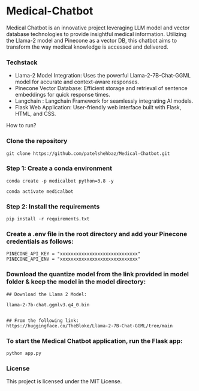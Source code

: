 # Medical-Chatbot

Medical Chatbot is an innovative project leveraging LLM model and vector database technologies to provide insightful medical information. Utilizing the Llama-2 model and Pinecone as a vector DB, this chatbot aims to transform the way medical knowledge is accessed and delivered.

### Techstack

- Llama-2 Model Integration: Uses the powerful Llama-2-7B-Chat-GGML model for accurate and context-aware responses.
- Pinecone Vector Database: Efficient storage and retrieval of sentence embeddings for quick response times.
- Langchain : Langchain Framework for seamlessly integrating AI models.
- Flask Web Application: User-friendly web interface built with Flask, HTML, and CSS.

How to run?

### Clone the repository

```
git clone https://github.com/patelshehbaz/Medical-Chatbot.git
```

### Step 1: Create a conda environment

```
conda create -p medicalbot python=3.8 -y
```

```
conda activate medicalbot
```

### Step 2: Install the requirements

```
pip install -r requirements.txt
```

### Create a .env file in the root directory and add your Pinecone credentials as follows:

```
PINECONE_API_KEY = "xxxxxxxxxxxxxxxxxxxxxxxxxxxxx"
PINECONE_API_ENV = "xxxxxxxxxxxxxxxxxxxxxxxxxxxxx"
```

### Download the quantize model from the link provided in model folder & keep the model in the model directory:

```
## Download the Llama 2 Model:

llama-2-7b-chat.ggmlv3.q4_0.bin


## From the following link:
https://huggingface.co/TheBloke/Llama-2-7B-Chat-GGML/tree/main
```

### To start the Medical Chatbot application, run the Flask app:

```
python app.py
```

### License

This project is licensed under the MIT License.
